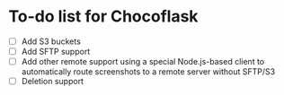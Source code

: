 # To-do list for Chocoflask

- [ ] Add S3 buckets
- [ ] Add SFTP support
- [ ] Add other remote support using a special Node.js-based client to automatically route screenshots to a remote server without SFTP/S3
- [ ] Deletion support